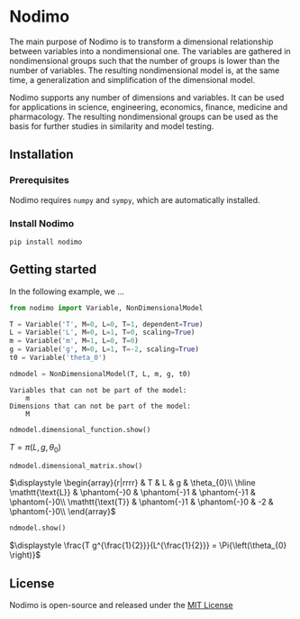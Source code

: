 # Nodimo

The main purpose of Nodimo is to transform a dimensional relationship
between variables into a nondimensional one. The variables are gathered
in nondimensional groups such that the number of groups is lower than
the number of variables. The resulting nondimensional model is, at the
same time, a generalization and simplification of the dimensional model.

Nodimo supports any number of dimensions and variables. It can be used
for applications in science, engineering, economics, finance, medicine
and pharmacology. The resulting nondimensional groups can be used as the
basis for further studies in similarity and model testing.

## Installation

### Prerequisites
Nodimo requires `numpy` and `sympy`, which are automatically installed.

### Install Nodimo
```shell
pip install nodimo
```

## Getting started
In the following example, we ...
```python
from nodimo import Variable, NonDimensionalModel
```


```python
T = Variable('T', M=0, L=0, T=1, dependent=True)
L = Variable('L', M=0, L=1, T=0, scaling=True)
m = Variable('m', M=1, L=0, T=0)
g = Variable('g', M=0, L=1, T=-2, scaling=True)
t0 = Variable('theta_0')

ndmodel = NonDimensionalModel(T, L, m, g, t0)
```
    Variables that can not be part of the model:
        m
    Dimensions that can not be part of the model:
        M
    
```python
ndmodel.dimensional_function.show()
```
$\displaystyle T = \pi{\left(L,g,\theta_{0} \right)}$

```python
ndmodel.dimensional_matrix.show()
```
$\displaystyle  
\begin{array}{r|rrrr} & T & L & g & \theta_{0}\\ \hline  
\mathtt{\text{L}} & \phantom{-}0 & \phantom{-}1 & \phantom{-}1 & \phantom{-}0\\  
\mathtt{\text{T}} & \phantom{-}1 & \phantom{-}0 & -2 & \phantom{-}0\\  
\end{array}$

```python
ndmodel.show()
```
$\displaystyle \frac{T g^{\frac{1}{2}}}{L^{\frac{1}{2}}} = \Pi{\left(\theta_{0} \right)}$

## License
Nodimo is open-source and released under the [MIT License](LICENSE)